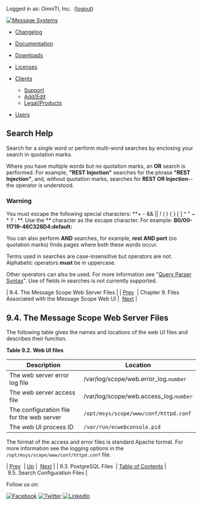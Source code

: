 Logged in as: OmniTI, Inc.  ([logout](https://support.messagesystems.com/logout.php))

[![Message Systems](https://support.messagesystems.com/images/ms-white205.png)](https://support.messagesystems.com/start.php) 

*   [Changelog](https://support.messagesystems.com/start.php?show=changelog)
*   [Documentation](https://support.messagesystems.com/docs/)
*   [Downloads](https://support.messagesystems.com/start.php)

*   [Licenses](https://support.messagesystems.com/license_summary.php)
*   <a href="">Clients</a>
    *   [Support](https://support.messagesystems.com/cs.php)
    *   [Add/Edit](https://support.messagesystems.com/edit_client.php)
    *   [Legal/Products](https://support.messagesystems.com/edit_products.php)
*   [Users](https://support.messagesystems.com/edit_customer.php)

## Search Help

Search for a single word or perform multi-word searches by enclosing your search in quotation marks.

Where you have multiple words but no quotation marks, an **OR** search is performed. For example, **"REST Injection"** searches for the phrase **"REST Injection"**, and, without quotation marks, searches for **REST OR Injection**--the operator is understood.

### Warning

You must escape the following special characters: **+ - && || ! ( ) { } [ ] ^ " ~ * ? : \**. Use the **\** character as the escape character. For example: **B0/00-11719-46C328D4\:default\:**

You can also perform **AND** searches, for example, **rest AND port** (no quotation marks) finds pages where both these words occur.

Terms used in searches are case-insensitive but operators are not. Alphabetic operators **must** be in uppercase.

Other operators can also be used. For more information see "[Query Parser Syntax](https://lucene.apache.org/core/old_versioned_docs/versions/3_0_0/queryparsersyntax.html)". Use of fields in searches is not currently supported.

| 9.4. The Message Scope Web Server Files |
| [Prev](msc.files.postgres.php)  | Chapter 9. Files Associated with the Message Scope Web UI |  [Next](msc.logs.search.php) |

## 9.4. The Message Scope Web Server Files

The following table gives the names and locations of the web UI files and describes their function.

<a name="table.msc.logs.webui"></a>

**Table 9.2. Web UI files**

| Description | Location |
| --- | --- |
| The web server error log file | /var/log/scope/web.error_log.*`number`* |
| The web server access file | /var/log/scope/web.access_log.*`number`* |
| The configuration file for the web server | `/opt/msys/scope/www/conf/httpd.conf` |
| The web UI process ID | `/var/run/ecwebconsole.pid` |

The format of the access and error files is standard Apache format. For more information see the logging options in the `/opt/msys/scope/www/conf/httpd.conf` file.

| [Prev](msc.files.postgres.php)  | [Up](msc.files.php) |  [Next](msc.logs.search.php) |
| 9.3. PostgreSQL Files  | [Table of Contents](index.php) |  9.5. Search Configuration Files |

Follow us on:

[![Facebook](https://support.messagesystems.com/images/icon-facebook.png)](http://www.facebook.com/messagesystems) [![Twitter](https://support.messagesystems.com/images/icon-twitter.png)](http://twitter.com/#!/MessageSystems) [![LinkedIn](https://support.messagesystems.com/images/icon-linkedin.png)](http://www.linkedin.com/company/message-systems)